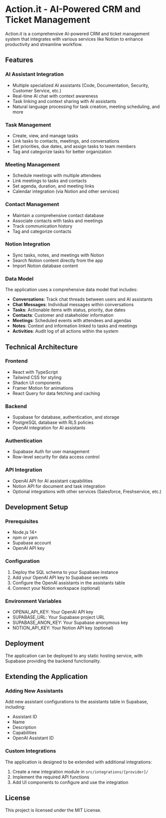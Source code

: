 
# Action.it - AI-Powered CRM and Ticket Management

Action.it is a comprehensive AI-powered CRM and ticket management system that integrates with various services like Notion to enhance productivity and streamline workflow.

## Features

### AI Assistant Integration
- Multiple specialized AI assistants (Code, Documentation, Security, Customer Service, etc.)
- Real-time AI chat with context awareness
- Task linking and context sharing with AI assistants
- Natural language processing for task creation, meeting scheduling, and more

### Task Management
- Create, view, and manage tasks
- Link tasks to contacts, meetings, and conversations
- Set priorities, due dates, and assign tasks to team members
- Tag and categorize tasks for better organization

### Meeting Management
- Schedule meetings with multiple attendees
- Link meetings to tasks and contacts
- Set agenda, duration, and meeting links
- Calendar integration (via Notion and other services)

### Contact Management
- Maintain a comprehensive contact database
- Associate contacts with tasks and meetings
- Track communication history
- Tag and categorize contacts

### Notion Integration
- Sync tasks, notes, and meetings with Notion
- Search Notion content directly from the app
- Import Notion database content

### Data Model

The application uses a comprehensive data model that includes:

- **Conversations**: Track chat threads between users and AI assistants
- **Chat Messages**: Individual messages within conversations
- **Tasks**: Actionable items with status, priority, due dates
- **Contacts**: Customer and stakeholder information
- **Meetings**: Scheduled events with attendees and agendas
- **Notes**: Context and information linked to tasks and meetings
- **Activities**: Audit log of all actions within the system

## Technical Architecture

### Frontend
- React with TypeScript
- Tailwind CSS for styling
- Shadcn UI components
- Framer Motion for animations
- React Query for data fetching and caching

### Backend
- Supabase for database, authentication, and storage
- PostgreSQL database with RLS policies
- OpenAI integration for AI assistants

### Authentication
- Supabase Auth for user management
- Row-level security for data access control

### API Integration
- OpenAI API for AI assistant capabilities
- Notion API for document and task integration
- Optional integrations with other services (Salesforce, Freshservice, etc.)

## Development Setup

### Prerequisites
- Node.js 14+
- npm or yarn
- Supabase account
- OpenAI API key

### Configuration
1. Deploy the SQL schema to your Supabase instance
2. Add your OpenAI API key to Supabase secrets
3. Configure the OpenAI assistants in the assistants table
4. Connect your Notion workspace (optional)

### Environment Variables
- OPENAI_API_KEY: Your OpenAI API key
- SUPABASE_URL: Your Supabase project URL
- SUPABASE_ANON_KEY: Your Supabase anonymous key
- NOTION_API_KEY: Your Notion API key (optional)

## Deployment

The application can be deployed to any static hosting service, with Supabase providing the backend functionality.

## Extending the Application

### Adding New Assistants
Add new assistant configurations to the assistants table in Supabase, including:
- Assistant ID
- Name
- Description
- Capabilities
- OpenAI Assistant ID

### Custom Integrations
The application is designed to be extended with additional integrations:
1. Create a new integration module in `src/integrations/[provider]/`
2. Implement the required API functions
3. Add UI components to configure and use the integration

## License
This project is licensed under the MIT License.
